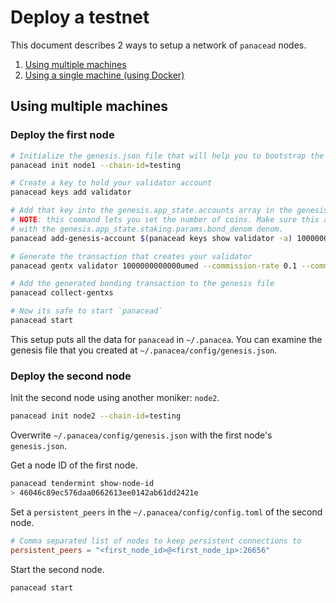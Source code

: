# Deploy a testnet

This document describes 2 ways to setup a network of `panacead` nodes.

1. [Using multiple machines](#using-multiple-machines)
2. [Using a single machine (using Docker)](#using-a-single-machine-using-docker)


## Using multiple machines

### Deploy the first node

```bash
# Initialize the genesis.json file that will help you to bootstrap the network
panacead init node1 --chain-id=testing

# Create a key to hold your validator account
panacead keys add validator

# Add that key into the genesis.app_state.accounts array in the genesis file
# NOTE: this command lets you set the number of coins. Make sure this account has some coins
# with the genesis.app_state.staking.params.bond_denom denom.
panacead add-genesis-account $(panacead keys show validator -a) 100000000000000umed

# Generate the transaction that creates your validator
panacead gentx validator 1000000000000umed --commission-rate 0.1 --commission-max-rate 0.2 --commission-max-change-rate 0.01  --min-self-delegation 1000000 --chain-id testing

# Add the generated bonding transaction to the genesis file
panacead collect-gentxs

# Now its safe to start `panacead`
panacead start
```
This setup puts all the data for `panacead` in `~/.panacea`.
You can examine the genesis file that you created at `~/.panacea/config/genesis.json`.

### Deploy the second node

Init the second node using another moniker: `node2`.
```bash
panacead init node2 --chain-id=testing
```

Overwrite `~/.panacea/config/genesis.json` with the first node's `genesis.json`.

Get a node ID of the first node.
```bash
panacead tendermint show-node-id
> 46046c89ec576daa0662613ee0142ab61dd2421e
```

Set a `persistent_peers` in the `~/.panacea/config/config.toml` of the second node.
```toml
# Comma separated list of nodes to keep persistent connections to
persistent_peers = "<first_node_id>@<first_node_ip>:26656"
```

Start the second node.
```bash
panacead start
```
